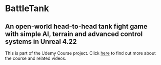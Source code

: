 # BattleTank
An open-world head-to-head tank fight game with simple AI, terrain and advanced control systems in Unreal 4.22
---
This is part of the Udemy Course project.
Click [here](https://www.udemy.com/course/unrealcourse/learn/lecture/) to find out more about the course and related videos. 
